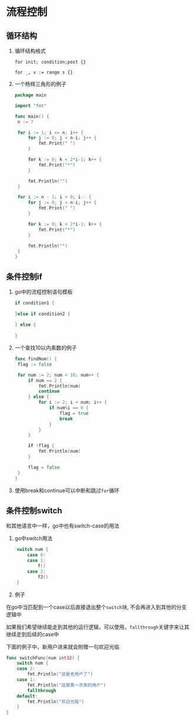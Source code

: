 # 流程控制
## 循环结构

1. 循环结构格式
   
   `for init; condition;post {}`

   `for _, v := range s {}`

2. 一个杨辉三角形的例子
   
   ```go
   package main
   
   import "fmt"
   
   func main() {
   	n := 7
   
   	for i := 1; i <= n; i++ {
   		for j := 0; j < n-i; j++ {
   			fmt.Print(" ")
   		}
   
   		for k := 0; k < 2*i-1; k++ {
   			fmt.Print("*")
   		}
   
   		fmt.Println("")
   	}
   
   	for i := n - 1; i > 0; i-- {
   		for j := 0; j < n-i; j++ {
   			fmt.Print(" ")
   		}
   
   		for k := 0; k < 2*i-1; k++ {
   			fmt.Print("*")
   		}
   
   		fmt.Println("")
   	}
   }
   
   ```

## 条件控制if

1. go中的流程控制语句模板
   
   ```go
   if condition1 {
       
   }else if condition2 {
       
   } else {
       
   }
   ```

2. 一个查找10以内素数的例子
   
   ```go
   func findNum() {
   	flag := false
   
   	for num := 2; num < 10; num++ {
   		if num == 2 {
   			fmt.Println(num)
   			continue
   		} else {
   			for i := 2; i < num; i++ {
   				if num%i == 0 {
   					flag = true
   					break
   				}
   			}
   		}
   
   		if !flag {
   			fmt.Println(num)
   		}
   
   		flag = false
   	}
   }
   ```

3. 使用break和continue可以中断和跳过`for`循环

## 条件控制switch

和其他语言中一样，go中也有switch-case的用法

1. go中switch用法

```go
	switch num {
		case 0:
		case 1:
			f()
		case 2:
			f2()
	}

```

2. 例子

在go中当匹配到一个case以后直接退出整个`switch`块, 不会再进入到其他的分支逻辑中

如果我们希望继续能走到其他的运行逻辑，可以使用，`fallthrough`关键字来让其继续走到后续的case中

下面的例子中，新用户进来就会附赠一句欢迎光临

```go
func switchFunc(num int32) {
	switch num {
	case 2:
		fmt.Println("这是老用户了")
	case 1:
		fmt.Println("这是第一次来的用户")
		fallthrough
	default:
		fmt.Println("欢迎光临")
	}
}
```